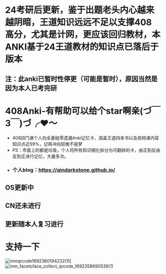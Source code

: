 # 24考研后更新，鉴于出题老头内心越来越阴暗，王道知识远远不足以支撑408高分，尤其是计网，更应该回归教材，本ANKI基于24王道教材的知识点已落后于版本
## 注：此anki已暂时性停更（可能是暂时），原因当然是因为本人已考完研
# 408Anki-有帮助可以给个star啊亲(づ￣3￣)づ╭❤～
+ 408四门课个人向全基础零遗漏Anki记忆卡，涵盖王道四本书以及视频课内容知识点近99%，记熟冲向软微不是梦
+ PS：市面上的都是垃圾，个人将所有知识细化拆分为可翻转的卡，由正到反由反到正进行记忆，大量多次。
+ ### 个人blog：https://qindarkstone.github.io/
## OS更新中
## CN还未进行
## 更新随本人复习进行
# 支持一下 

![mmqrcode1692360194232(1)](https://github.com/qindarkstone/408Anki/assets/81075299/02f514c5-b949-4bb1-8557-cfffeec189b3)|![mm_facetoface_collect_qrcode_1692358690539(1)](https://github.com/qindarkstone/408Anki/assets/81075299/548d7676-d0d5-47b7-b2c4-aeb9524b0d24)

